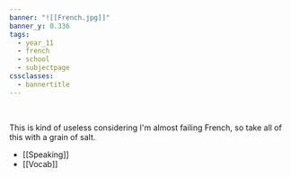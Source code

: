 ```yaml
---
banner: "![[French.jpg]]"
banner_y: 0.336
tags:
  - year_11
  - french
  - school
  - subjectpage
cssclasses:
  - bannertitle
---
```

<div class="title" style="color:white">French</div>

This is kind of useless considering I'm almost failing French, so take all of this with a grain of salt.

- [[Speaking]]
- [[Vocab]]